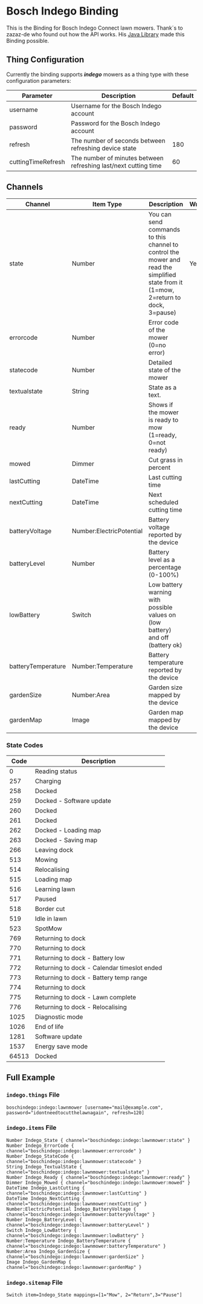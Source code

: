 # Bosch Indego Binding

This is the Binding for Bosch Indego Connect lawn mowers.
Thank´s to zazaz-de who found out how the API works.
His [Java Library](https://github.com/zazaz-de/iot-device-bosch-indego-controller) made this Binding possible.

## Thing Configuration

Currently the binding supports  ***indego***  mowers as a thing type with these configuration parameters:

| Parameter          | Description                                                     | Default |
|--------------------|-----------------------------------------------------------------|---------|
| username           | Username for the Bosch Indego account                           |         |
| password           | Password for the Bosch Indego account                           |         |
| refresh            | The number of seconds between refreshing device state           | 180     |
| cuttingTimeRefresh | The number of minutes between refreshing last/next cutting time | 60      |

## Channels

| Channel            | Item Type                | Description                                                                                                                         | Writeable |
|--------------------|--------------------------|-------------------------------------------------------------------------------------------------------------------------------------|-----------|
| state              | Number                   | You can send commands to this channel to control the mower and read the simplified state from it (1=mow, 2=return to dock, 3=pause) | Yes       |
| errorcode          | Number                   | Error code of the mower (0=no error)                                                                                                |           |
| statecode          | Number                   | Detailed state of the mower                                                                                                         |           |
| textualstate       | String                   | State as a text.                                                                                                                    |           |
| ready              | Number                   | Shows if the mower is ready to mow (1=ready, 0=not ready)                                                                           |           |
| mowed              | Dimmer                   | Cut grass in percent                                                                                                                |           |
| lastCutting        | DateTime                 | Last cutting time                                                                                                                   |           |
| nextCutting        | DateTime                 | Next scheduled cutting time                                                                                                         |           |
| batteryVoltage     | Number:ElectricPotential | Battery voltage reported by the device                                                                                              |           |
| batteryLevel       | Number                   | Battery level as a percentage (0-100%)                                                                                              |           |
| lowBattery         | Switch                   | Low battery warning with possible values on (low battery) and off (battery ok)                                                      |           |
| batteryTemperature | Number:Temperature       | Battery temperature reported by the device                                                                                          |           |
| gardenSize         | Number:Area              | Garden size mapped by the device                                                                                                    |           |
| gardenMap          | Image                    | Garden map mapped by the device                                                                                                     |           |

### State Codes

| Code  | Description                                 |
|-------|---------------------------------------------|
| 0     | Reading status                              |
| 257   | Charging                                    |
| 258   | Docked                                      |
| 259   | Docked - Software update                    |
| 260   | Docked                                      |
| 261   | Docked                                      |
| 262   | Docked - Loading map                        |
| 263   | Docked - Saving map                         |
| 266   | Leaving dock                                |
| 513   | Mowing                                      |
| 514   | Relocalising                                |
| 515   | Loading map                                 |
| 516   | Learning lawn                               |
| 517   | Paused                                      |
| 518   | Border cut                                  |
| 519   | Idle in lawn                                |
| 523   | SpotMow                                     |
| 769   | Returning to dock                           |
| 770   | Returning to dock                           |
| 771   | Returning to dock - Battery low             |
| 772   | Returning to dock - Calendar timeslot ended |
| 773   | Returning to dock - Battery temp range      |
| 774   | Returning to dock                           |
| 775   | Returning to dock - Lawn complete           |
| 776   | Returning to dock - Relocalising            |
| 1025  | Diagnostic mode                             |
| 1026  | End of life                                 |
| 1281  | Software update                             |
| 1537  | Energy save mode                            |
| 64513 | Docked                                      |

## Full Example

### `indego.things` File

```
boschindego:indego:lawnmower [username="mail@example.com", password="idontneedtocutthelawnagain", refresh=120]
```

### `indego.items` File

```
Number Indego_State { channel="boschindego:indego:lawnmower:state" }
Number Indego_ErrorCode { channel="boschindego:indego:lawnmower:errorcode" }
Number Indego_StateCode { channel="boschindego:indego:lawnmower:statecode" }
String Indego_TextualState { channel="boschindego:indego:lawnmower:textualstate" }
Number Indego_Ready { channel="boschindego:indego:lawnmower:ready" }
Dimmer Indego_Mowed { channel="boschindego:indego:lawnmower:mowed" }
DateTime Indego_LastCutting { channel="boschindego:indego:lawnmower:lastCutting" }
DateTime Indego_NextCutting { channel="boschindego:indego:lawnmower:nextCutting" }
Number:ElectricPotential Indego_BatteryVoltage { channel="boschindego:indego:lawnmower:batteryVoltage" }
Number Indego_BatteryLevel { channel="boschindego:indego:lawnmower:batteryLevel" }
Switch Indego_LowBattery { channel="boschindego:indego:lawnmower:lowBattery" }
Number:Temperature Indego_BatteryTemperature { channel="boschindego:indego:lawnmower:batteryTemperature" }
Number:Area Indego_GardenSize { channel="boschindego:indego:lawnmower:gardenSize" }
Image Indego_GardenMap { channel="boschindego:indego:lawnmower:gardenMap" }
```

### `indego.sitemap` File

```
Switch item=Indego_State mappings=[1="Mow", 2="Return",3="Pause"]
```
